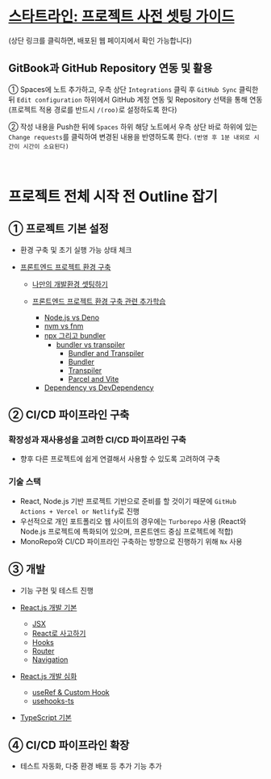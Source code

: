 # [스타트라인: 프로젝트 사전 셋팅 가이드](https://mike-4.gitbook.io/undefined)

(상단 링크를 클릭하면, 배포된 웹 페이지에서 확인 가능합니다)

## GitBook과 GitHub Repository 연동 및 활용

① Spaces에 노트 추가하고, 우측 상단 `Integrations` 클릭 후 `GitHub Sync` 클릭한 뒤 `Edit configuration` 하위에서 GitHub 계정 연동 및 Repository 선택을 통해 연동
(프로젝트 적용 경로를 반드시 `/(roo)`로 설정하도록 한다)

② 작성 내용을 Push한 뒤에 `Spaces` 하위 해당 노트에서 우측 상단 바로 하위에 있는 `Change requests`를 클릭하여 변경된 내용을 반영하도록 한다.
`(반영 후 1분 내외로 시간이 시간이 소요된다)`

<br/>

# 프로젝트 전체 시작 전 Outline 잡기

## ① 프로젝트 기본 설정

- 환경 구축 및 초기 실행 가능 상태 체크

- [프론트엔드 프로젝트 환경 구축](/Front-End/EnvSetting/)

  - [나만의 개발환경 셋팅하기](/Front-End/EnvSetting/1.BaseDevEnv.md)

  - [프론트엔드 프로젝트 환경 구축 관련 추가학습](/Front-End/EnvSetting/2.AdditionalStudy/)

    - [Node.js vs Deno](/Front-End/EnvSetting/2.AdditionalStudy/1.Deno_and_NodeJS.md)
    - [nvm vs fnm](/Front-End/EnvSetting/2.AdditionalStudy/2.nvm_and_fnm.md)
    - [npx 그리고 bundler](/Front-End/EnvSetting/2.AdditionalStudy/3.npx_and_bundler.md)
      - [bundler vs transpiler](/Front-End/EnvSetting/2.AdditionalStudy/3-1.bundler_and_transpiler/)
        - [Bundler and Transpiler](/Front-End/EnvSetting/2.AdditionalStudy/3-1.bundler_and_transpiler/1.Bundler_and_Transpiler.md)
        - [Bundler](/Front-End/EnvSetting/2.AdditionalStudy/3-1.bundler_and_transpiler/2.Bundler.md)
        - [Transpiler](/Front-End/EnvSetting/2.AdditionalStudy/3-1.bundler_and_transpiler/3.Transpiler.md)
        - [Parcel and Vite](/Front-End/EnvSetting/2.AdditionalStudy/3-1.bundler_and_transpiler/4.Parcel_and_Vite.md)
    - [Dependency vs DevDependency](/Front-End/EnvSetting/2.AdditionalStudy/4.devdependency_and_dependency.md)

## ② CI/CD 파이프라인 구축

### 확장성과 재사용성을 고려한 CI/CD 파이프라인 구축

- 향후 다른 프로젝트에 쉽게 연결해서 사용할 수 있도록 고려하여 구축

### 기술 스택

- React, Node.js 기반 프로젝트 기반으로 준비를 할 것이기 때문에 `GitHub Actions + Vercel or Netlify`로 진행
- 우선적으로 개인 포트폴리오 웹 사이트의 경우에는 `Turborepo` 사용
  (React와 Node.js 프로젝트에 특화되어 있으며, 프론트엔드 중심 프로젝트에 적합)
- MonoRepo와 CI/CD 파이프라인 구축하는 방향으로 진행하기 위해 `Nx` 사용

## ③ 개발

- 기능 구현 및 테스트 진행

- [React.js 개발 기본](/Front-End/ReactJS/)

  - [JSX](/React/1.Basic/1.JSX.md)
  - [React로 사고하기](/React/1.Basic/2.ThinkInReact.md)
  - [Hooks](/React/1.Basic/3.Hooks.md)
  - [Router](/React/1.Basic/4.Router.md)
  - [Navigation](/React/1.Basic/5.Navigation.md)

- [React.js 개발 심화](/Front-End/ReactJS/)

  - [useRef & Custom Hook](/Front-End/ReactJS/2.Immediate/4.UseRefCustomHook.md)
  - [usehooks-ts](/Front-End/ReactJS/2.Immediate/5.useHookTS.md)

- [TypeScript 기본](/Front-End/TypeScript/TypeScript.md)

## ④ CI/CD 파이프라인 확장

- 테스트 자동화, 다중 환경 배포 등 추가 기능 추가

